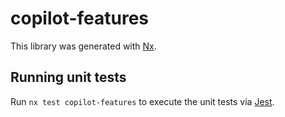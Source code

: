# copilot-features

This library was generated with [Nx](https://nx.dev).

## Running unit tests

Run `nx test copilot-features` to execute the unit tests via [Jest](https://jestjs.io).
